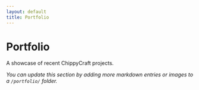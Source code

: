 ```yaml
---
layout: default
title: Portfolio
---
```


# Portfolio

A showcase of recent ChippyCraft projects.

_You can update this section by adding more markdown entries or images to a `/portfolio/` folder._
